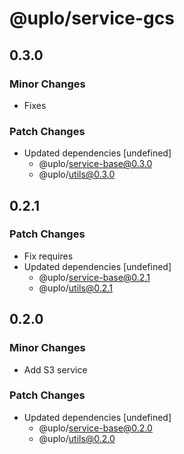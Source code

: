 # @uplo/service-gcs

## 0.3.0

### Minor Changes

- Fixes

### Patch Changes

- Updated dependencies [undefined]
  - @uplo/service-base@0.3.0
  - @uplo/utils@0.3.0

## 0.2.1

### Patch Changes

- Fix requires
- Updated dependencies [undefined]
  - @uplo/service-base@0.2.1
  - @uplo/utils@0.2.1

## 0.2.0

### Minor Changes

- Add S3 service

### Patch Changes

- Updated dependencies [undefined]
  - @uplo/service-base@0.2.0
  - @uplo/utils@0.2.0
